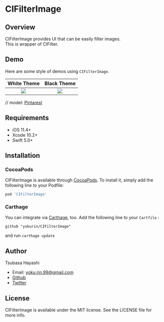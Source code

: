 # CIFilterImage

## Overview
CIFilterImage provides UI that can be easily filter images.  
This is wrapper of CIFilter.

## Demo
Here are some style of demos using `CIFilterImage`.

| White Theme | Black Theme |
|:---:|:---:|
| <img src="https://github.com/yokurin/CIFilterImage/blob/master/READMEResorces/white.gif"> | <img src="https://github.com/yokurin/CIFilterImage/blob/master/READMEResorces/black.gif"> |

// model: [Pintarest](https://www.pinterest.jp/pin/468304061251876816/)

## Requirements

- iOS 11.4+
- Xcode 10.2+
- Swift 5.0+

## Installation
### CocoaPods

CIFilterImage is available through [CocoaPods](https://cocoapods.org). To install
it, simply add the following line to your Podfile:

```ruby
pod 'CIFilterImage'
```

### Carthage

You can integrate via [Carthage](https://github.com/carthage/carthage), too.
Add the following line to your `Cartfile` :

```
github "yokurin/CIFilterImage"
```

and run `carthage update`

## Author

Tsubasa Hayashi
- Email: yoku.rin.99@gmail.com
- [Github](https://github.com/yokurin)
- [Twitter](https://twitter.com/_yokurin)

## License

CIFilterImage is available under the MIT license. See the LICENSE file for more info.
